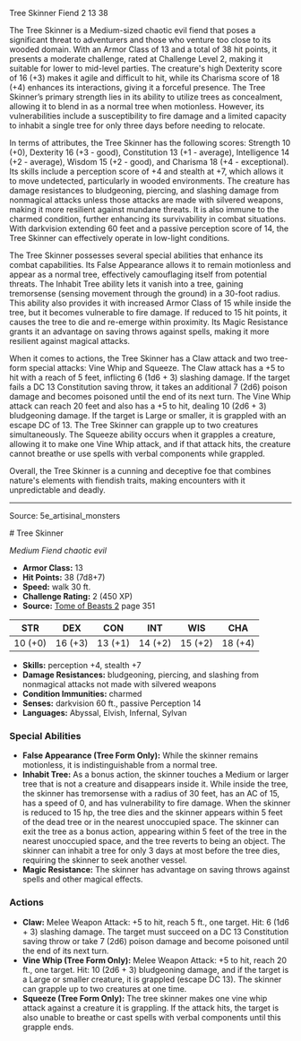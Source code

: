 <MonsterName/>Tree Skinner</MonsterName>
<CreatureType/>Fiend</CreatureType>
<CR/>2</CR>
<AC/>13</AC>
<HP/>38</HP>
<summary>The Tree Skinner is a Medium-sized chaotic evil fiend that poses a significant threat to adventurers and those who venture too close to its wooded domain. With an Armor Class of 13 and a total of 38 hit points, it presents a moderate challenge, rated at Challenge Level 2, making it suitable for lower to mid-level parties. The creature's high Dexterity score of 16 (+3) makes it agile and difficult to hit, while its Charisma score of 18 (+4) enhances its interactions, giving it a forceful presence. The Tree Skinner’s primary strength lies in its ability to utilize trees as concealment, allowing it to blend in as a normal tree when motionless. However, its vulnerabilities include a susceptibility to fire damage and a limited capacity to inhabit a single tree for only three days before needing to relocate. </summary>

<detail>

In terms of attributes, the Tree Skinner has the following scores: Strength 10 (+0), Dexterity 16 (+3 - good), Constitution 13 (+1 - average), Intelligence 14 (+2 - average), Wisdom 15 (+2 - good), and Charisma 18 (+4 - exceptional). Its skills include a perception score of +4 and stealth at +7, which allows it to move undetected, particularly in wooded environments. The creature has damage resistances to bludgeoning, piercing, and slashing damage from nonmagical attacks unless those attacks are made with silvered weapons, making it more resilient against mundane threats. It is also immune to the charmed condition, further enhancing its survivability in combat situations. With darkvision extending 60 feet and a passive perception score of 14, the Tree Skinner can effectively operate in low-light conditions.

The Tree Skinner possesses several special abilities that enhance its combat capabilities. Its False Appearance allows it to remain motionless and appear as a normal tree, effectively camouflaging itself from potential threats. The Inhabit Tree ability lets it vanish into a tree, gaining tremorsense (sensing movement through the ground) in a 30-foot radius. This ability also provides it with increased Armor Class of 15 while inside the tree, but it becomes vulnerable to fire damage. If reduced to 15 hit points, it causes the tree to die and re-emerge within proximity. Its Magic Resistance grants it an advantage on saving throws against spells, making it more resilient against magical attacks.

When it comes to actions, the Tree Skinner has a Claw attack and two tree-form special attacks: Vine Whip and Squeeze. The Claw attack has a +5 to hit with a reach of 5 feet, inflicting 6 (1d6 + 3) slashing damage. If the target fails a DC 13 Constitution saving throw, it takes an additional 7 (2d6) poison damage and becomes poisoned until the end of its next turn. The Vine Whip attack can reach 20 feet and also has a +5 to hit, dealing 10 (2d6 + 3) bludgeoning damage. If the target is Large or smaller, it is grappled with an escape DC of 13. The Tree Skinner can grapple up to two creatures simultaneously. The Squeeze ability occurs when it grapples a creature, allowing it to make one Vine Whip attack, and if that attack hits, the creature cannot breathe or use spells with verbal components while grappled.

Overall, the Tree Skinner is a cunning and deceptive foe that combines nature's elements with fiendish traits, making encounters with it unpredictable and deadly.</detail>



---

Source: 5e_artisinal_monsters

<statblock>
# Tree Skinner

*Medium* *Fiend* *chaotic evil*

- **Armor Class:** 13
- **Hit Points:** 38 (7d8+7)
- **Speed:** walk 30 ft.
- **Challenge Rating:** 2 (450 XP)
- **Source:** [Tome of Beasts 2](https://koboldpress.com/kpstore/product/tome-of-beasts-2-for-5th-edition) page 351

| STR | DEX | CON | INT | WIS | CHA |
| --- | --- | --- | --- | --- | --- |
| 10 (+0) | 16 (+3) | 13 (+1) | 14 (+2) | 15 (+2) | 18 (+4) |

- **Skills:** perception +4, stealth +7
- **Damage Resistances:** bludgeoning, piercing, and slashing from nonmagical attacks not made with silvered weapons
- **Condition Immunities:** charmed
- **Senses:** darkvision 60 ft., passive Perception 14
- **Languages:** Abyssal, Elvish, Infernal, Sylvan

### Special Abilities

- **False Appearance (Tree Form Only):** While the skinner remains motionless, it is indistinguishable from a normal tree.
- **Inhabit Tree:** As a bonus action, the skinner touches a Medium or larger tree that is not a creature and disappears inside it. While inside the tree, the skinner has tremorsense with a radius of 30 feet, has an AC of 15, has a speed of 0, and has vulnerability to fire damage. When the skinner is reduced to 15 hp, the tree dies and the skinner appears within 5 feet of the dead tree or in the nearest unoccupied space. The skinner can exit the tree as a bonus action, appearing within 5 feet of the tree in the nearest unoccupied space, and the tree reverts to being an object. The skinner can inhabit a tree for only 3 days at most before the tree dies, requiring the skinner to seek another vessel.
- **Magic Resistance:** The skinner has advantage on saving throws against spells and other magical effects.

### Actions

- **Claw:** Melee Weapon Attack: +5 to hit, reach 5 ft., one target. Hit: 6 (1d6 + 3) slashing damage. The target must succeed on a DC 13 Constitution saving throw or take 7 (2d6) poison damage and become poisoned until the end of its next turn.
- **Vine Whip (Tree Form Only):** Melee Weapon Attack: +5 to hit, reach 20 ft., one target. Hit: 10 (2d6 + 3) bludgeoning damage, and if the target is a Large or smaller creature, it is grappled (escape DC 13). The skinner can grapple up to two creatures at one time.
- **Squeeze (Tree Form Only):** The tree skinner makes one vine whip attack against a creature it is grappling. If the attack hits, the target is also unable to breathe or cast spells with verbal components until this grapple ends.


</statblock>


